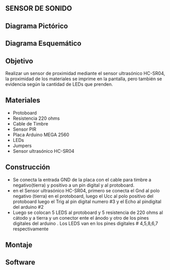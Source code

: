 ## SENSOR DE SONIDO
## Diagrama Pictórico
## Diagrama Esquemático
## Objetivo
Realizar un sensor de proximidad mediante el sensor ultrasónico HC-SR04, la proximidad de los materiales se imprime en la pantalla, pero también se evidencia según la cantidad de LEDs que prenden.
## Materiales
* Protoboard
* Resistencia 220 ohms
* Cable de Timbre
* Sensor PIR
* Placa Arduino MEGA 2560
* LEDs
* Jumpers
* Sensor ultrasónico HC-SR04
## Construcción
* Se conecta la entrada GND de la placa con el cable para timbre  a negativo(tierra) y positivo a un pin digital  y al protoboard.
*  en el Sensor ultrasónico HC-SR04, primero se conecta el Gnd al polo negativo (tierra) en el protoboard, luego el Ucc al polo positivo del protoboard luego el Trig al pin digital numero #3 y el Echo al pindigital del arduino #2
* Luego se colocan 5 LEDS al protoboard y 5 resistencia de 220 ohms  al cátodo y a tierra y un conector ente el ánodo y otro de los pines digitales del arduino . Los LEDS van en los pines digitales # 4,5,8,6,7 respectivamente 
## Montaje
## Software
